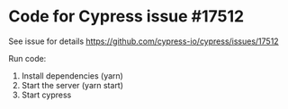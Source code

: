 # Code for Cypress issue #17512
See issue for details https://github.com/cypress-io/cypress/issues/17512


Run code:
1. Install dependencies (yarn)
2. Start the server (yarn start)
3. Start cypress